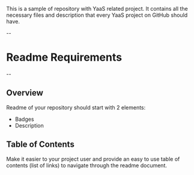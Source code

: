 This is a sample of repository with YaaS related project. It contains all the necessary files and description that every YaaS project on GitHub should have.

--
# Readme Requirements
--

## Overview

Readme of your repository should start with 2 elements:
- Badges
- Description

## Table of Contents

Make it easier to your project user and provide an easy to use table of contents (list of links) to navigate through the readme document.




